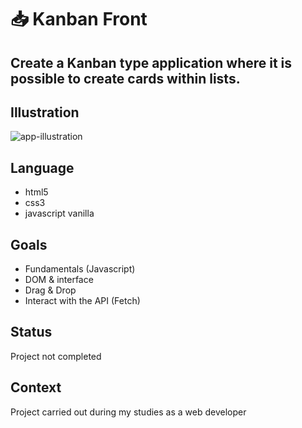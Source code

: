 # :inbox_tray: Kanban Front 

## Create a Kanban type application where it is possible to create cards within lists.

## Illustration
![app-illustration]()

## Language
- html5
- css3
- javascript vanilla

## Goals 
- Fundamentals (Javascript)
- DOM & interface
- Drag & Drop
- Interact with the API (Fetch)

## Status
Project not completed

## Context
Project carried out during my studies as a web developer
